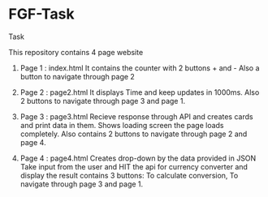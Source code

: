 # FGF-Task
Task 

This repository contains 4 page website
1. Page 1 : index.html
  It contains the counter with 2 buttons + and - 
  Also a button to navigate through page 2

2. Page 2 : page2.html
  It displays Time and keep updates in 1000ms.
  Also 2 buttons to navigate through page 3 and page 1.
  
3. Page 3 : page3.html
  Recieve response through API and creates cards and print data in them.
  Shows loading screen the page loads completely.
  Also contains 2 buttons to navigate through page 2 and page 4.
   
4. Page 4 : page4.html
  Creates drop-down by the data provided in JSON
  Take input from the user and HIT the api for currency converter and display the result
  contains 3 buttons: To calculate conversion, To navigate through page 3 and page 1.
